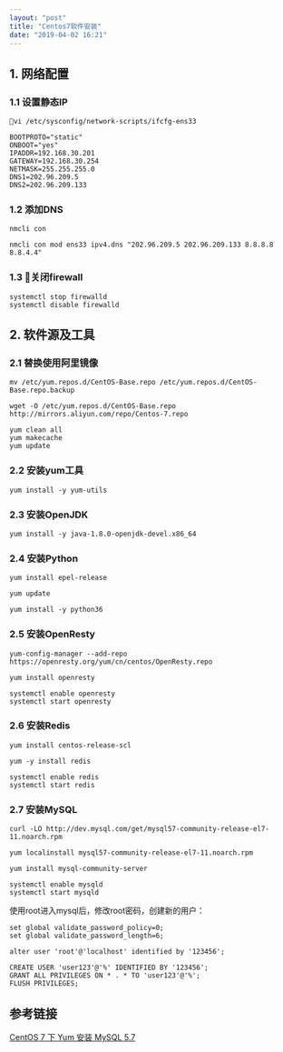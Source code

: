 ```yaml
---
layout: "post"
title: "Centos7软件安装"
date: "2019-04-02 16:21"
---
```




## 1. 网络配置

### 1.1 设置静态IP
```
vi /etc/sysconfig/network-scripts/ifcfg-ens33
```

```
BOOTPROTO="static"
ONBOOT="yes"
IPADDR=192.168.30.201
GATEWAY=192.168.30.254  
NETMASK=255.255.255.0  
DNS1=202.96.209.5
DNS2=202.96.209.133
```

### 1.2 添加DNS
```
nmcli con

nmcli con mod ens33 ipv4.dns "202.96.209.5 202.96.209.133 8.8.8.8 8.8.4.4"
```

### 1.3 关闭firewall

```
systemctl stop firewalld
systemctl disable firewalld
```
## 2. 软件源及工具

### 2.1 替换使用阿里镜像
```
mv /etc/yum.repos.d/CentOS-Base.repo /etc/yum.repos.d/CentOS-Base.repo.backup

wget -O /etc/yum.repos.d/CentOS-Base.repo http://mirrors.aliyun.com/repo/Centos-7.repo
```

```
yum clean all
yum makecache
yum update
```
### 2.2 安装yum工具

```
yum install -y yum-utils
```

### 2.3 安装OpenJDK

```
yum install -y java-1.8.0-openjdk-devel.x86_64
```

### 2.4 安装Python

```
yum install epel-release

yum update

yum install -y python36
```

### 2.5 安装OpenResty

```
yum-config-manager --add-repo https://openresty.org/yum/cn/centos/OpenResty.repo

yum install openresty

systemctl enable openresty
systemctl start openresty
```


### 2.6 安装Redis

```
yum install centos-release-scl

yum -y install redis

systemctl enable redis
systemctl start redis
```

### 2.7 安装MySQL
```
curl -LO http://dev.mysql.com/get/mysql57-community-release-el7-11.noarch.rpm

yum localinstall mysql57-community-release-el7-11.noarch.rpm

yum install mysql-community-server

systemctl enable mysqld
systemctl start mysqld

```


使用root进入mysql后，修改root密码，创建新的用户：

```
set global validate_password_policy=0;
set global validate_password_length=6;

alter user 'root'@'localhost' identified by '123456';

CREATE USER 'user123'@'%' IDENTIFIED BY '123456';
GRANT ALL PRIVILEGES ON * . * TO 'user123'@'%';
FLUSH PRIVILEGES;
```


## 参考链接


[CentOS 7 下 Yum 安装 MySQL 5.7](https://qizhanming.com/blog/2017/05/10/how-to-yum-install-mysql-57-on-centos-7)
